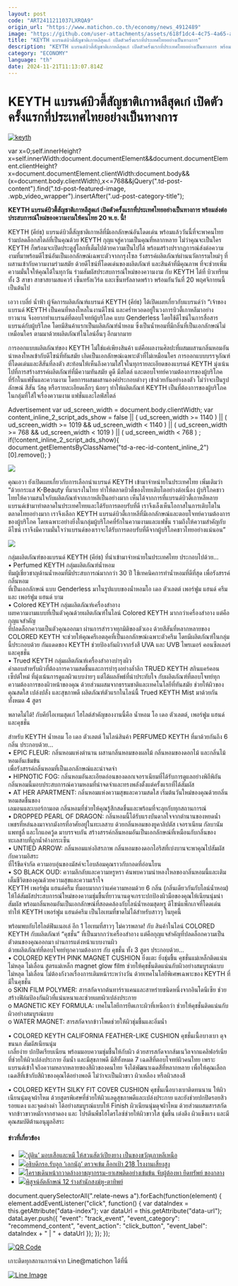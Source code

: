 ```yaml
---
layout: post
code: "ART2411211037LXRQA9"
origin_url: "https://www.matichon.co.th/economy/news_4912489"
image: "https://github.com/user-attachments/assets/618f1dc4-4c75-4a65-a47a-aa918caa0a7a"
title: "KEYTH แบรนด์บิวตี้สัญชาติเกาหลีสุดเก๋ เปิดตัวครั้งแรกที่ประเทศไทยอย่างเป็นทางการ"
description: "KEYTH แบรนด์บิวตี้สัญชาติเกาหลีสุดเก๋ เปิดตัวครั้งแรกที่ประเทศไทยอย่างเป็นทางการ พร้อมส่งต่อประสบการณ์ใหม่ของความงามให้คนไทย 20 พ.ย. นี้!"
category: "ECONOMY"
language: "th"
date: 2024-11-21T11:13:07.814Z
---
```


# KEYTH แบรนด์บิวตี้สัญชาติเกาหลีสุดเก๋ เปิดตัวครั้งแรกที่ประเทศไทยอย่างเป็นทางการ

[![](https://www.matichon.co.th/wp-content/uploads/2024/11/keyth.jpg "keyth")](https://www.matichon.co.th/wp-content/uploads/2024/11/keyth.jpg)

var x=0;self.innerHeight?x=self.innerWidth:document.documentElement&&document.documentElement.clientHeight?x=document.documentElement.clientWidth:document.body&&(x=document.body.clientWidth),x<=768&&jQuery(".td-post-content").find(".td-post-featured-image, .wpb\_video\_wrapper").insertAfter(".ud-post-category-title");

**KEYTH แบรนด์บิวตี้สัญชาติเกาหลีสุดเก๋ เปิดตัวครั้งแรกที่ประเทศไทยอย่างเป็นทางการ พร้อมส่งต่อประสบการณ์ใหม่ของความงามให้คนไทย 20 พ.ย. นี้!**

KEYTH (คีย์ธ) แบรนด์บิวตี้สัญชาติเกาหลีที่มีเอกลักษณ์อันโดดเด่น พร้อมแล้ววันนี้ที่จะพาคนไทยร่วมปลดล็อกสไตล์ที่เป็นคุณด้วย KEYTH กุญแจสู่ความเป็นคุณที่หลากหลาย ไม่ว่าคุณจะเป็นใคร KEYTH ก็พร้อมจะเปิดประตูสู่โลกที่เต็มไปด้วยความเป็นไปได้ พร้อมสร้างปรากฏการณ์ส่งต่อความงามที่มาพร้อมดีไซน์อันเป็นเอกลักษณ์เฉพาะตัวจากกรุงโซล รังสรรค์ผลิตภัณฑ์ผ่านนวัตกรรมใหม่ๆ ที่ผสานเข้ากับความงามร่วมสมัย ด้วยดีไซน์ที่โดดเด่นของผลิตภัณฑ์ และสินค้าที่มีคุณภาพ ที่จะช่วยเพิ่มความมั่นใจให้คุณได้ในทุกวัน ร่วมสัมผัสประสบการณ์ใหม่ของความงาม กับ KEYTH ได้ที่ บิวเทรียมทั้ง 3 สาขา สาขาสยามสแควร์ เซ็นทรัลเวิร์ด และเซ็นทรัลลาดพร้าว พร้อมกันวันที่ 20 พฤศจิกายนนี้เป็นต้นไป

เอวา เบลี่ย์ น้ำฟ้า ผู้จัดการผลิตภัณฑ์แบรนด์ KEYTH (คีย์ธ) ได้เปิดเผยเกี่ยวกับแบรนด์ว่า “เจ้าของแบรนด์ KEYTH เป็นคนที่หลงใหลในงานดีไซน์ และคร่ำหวอดอยู่ในวงการบิวตี้เกาหลีมาอย่างยาวนาน จึงอยากทำแบรนด์ที่ตอบโจทย์ผู้บริโภค แบบ Genderless โดยใช้ดีไซน์ในการสื่อสารแบรนด์กับผู้บริโภค โดยมีสินค้าแรกเป็นผลิตภัณฑ์น้ำหอม ซึ่งเป็นน้ำหอมที่มีกลิ่นที่เป็นเอกลักษณ์ไม่เหมือนใคร ตามมาด้วยผลิตภัณฑ์ในไลน์อื่นๆ อีกมากมาย

การออกแบบผลิตภัณฑ์ของ KEYTH ไม่ใช่แค่เพียงสินค้า แต่คือผลงานศิลปะที่ผสมผสานกลิ่นหอมอันน่าหลงใหลเข้ากับดีไซน์ที่ทันสมัย เกิดเป็นเอกลักษณ์เฉพาะตัวที่ไม่เหมือนใคร การออกแบบบรรจุภัณฑ์ที่โดดเด่นและสีสันที่ลงตัว สะท้อนให้เห็นถึงความใส่ใจในทุกรายละเอียดของแบรนด์ KEYTH มุ่งเน้นไปที่การสร้างสรรค์ผลิตภัณฑ์ที่มีความทันสมัย ดูดี มีสไตล์ และตอบโจทย์ความต้องการของผู้บริโภคที่รักในแฟชั่นและความงาม โดยการผสมผสานองค์ประกอบต่างๆ เข้าด้วยกันอย่างลงตัว ไม่ว่าจะเป็นรูปลักษณ์ สีสัน วัสดุ หรือรายละเอียดเล็กๆ น้อยๆ ทำให้ผลิตภัณฑ์ KEYTH เป็นที่ต้องการของผู้บริโภคในกลุ่มที่ใส่ใจเรื่องความงาม แฟชั่นและไลฟ์สไตล์

Advertisement var ud\_screen\_width = document.body.clientWidth; var content\_inline\_2\_script\_ads\_show = false || ( ud\_screen\_width >= 1140 ) || ( ud\_screen\_width >= 1019 && ud\_screen\_width < 1140 ) || ( ud\_screen\_width >= 768 && ud\_screen\_width < 1019 ) || ( ud\_screen\_width < 768 ) ; if(!content\_inline\_2\_script\_ads\_show){ document.getElementsByClassName("td-a-rec-id-content\_inline\_2")\[0\].remove(); }

![](https://www.matichon.co.th/wp-content/uploads/2024/11/S__72605718_0.jpg)

คุณเอวา ยังเปิดเผยเกี่ยวกับการเลือกนำแบรนด์ KEYTH เข้ามาจำหน่ายในประเทศไทย เพิ่มเติมว่า “ด้วยกระแส K-Beauty ที่มาแรงในไทย ทำให้ตลาดบิวตี้ของไทยเติบโตอย่างต่อเนื่อง ผู้บริโภคชาวไทยให้ความสนใจกับผลิตภัณฑ์จากเกาหลีเป็นอย่างมาก เห็นได้จากการที่แบรนด์บิวตี้เกาหลีหลายแบรนด์เข้ามาทำตลาดในประเทศไทยและได้รับการตอบรับที่ดี เราจึงเล็งเห็นโอกาสในการเติบโตในตลาดไทยอย่างมาก เราจึงเลือก KEYTH แบรนด์บิวตี้เกาหลีที่มีเอกลักษณ์และตอบโจทย์ความต้องการของผู้บริโภค โดยเฉพาะอย่างยิ่งในกลุ่มผู้บริโภคที่รักในความงามและแฟชั่น รวมถึงให้ความสำคัญกับดีไซน์ เราจึงมีความมั่นใจว่าแบรนด์ของเราจะได้รับการตอบรับที่ดีจากผู้บริโภคชาวไทยอย่างแน่นอน”

![](https://www.matichon.co.th/wp-content/uploads/2024/11/S__72605720_0.jpg)

กลุ่มผลิตภัณฑ์ของแบรนด์ KEYTH (คีย์ธ) ที่นำเข้ามาจำหน่ายในประเทศไทย ประกอบไปด้วย…  
• Perfumed KEYTH กลุ่มผลิตภัณฑ์น้ำหอม  
ทีมผู้เชี่ยวชาญด้านน้ำหอมที่มีประสบการณ์มากกว่า 30 ปี ใช้เทคนิคการทำน้ำหอมที่ดีที่สุด เพื่อรังสรรค์กลิ่นหอม  
ที่เป็นเอกลักษณ์ แบบ Genderless มาในรูปแบบของน้ำหอมโอ เดอ ตัวเลตต์ เพอร์ฟูม แฮนด์ ครีม และ เพอร์ฟูม แฮนด์ บาม  
• Colored KEYTH กลุ่มผลิตภัณฑ์เครื่องสำอาง  
เผยความงามแบบที่เป็นตัวคุณด้วยผลิตภัณฑ์ในไลน์ Colored KEYTH มากกว่าเครื่องสำอาง แต่คือกุญแจสำคัญ  
ที่ปลดล็อกความเป็นตัวคุณออกมา ผ่านการสำรวจทุกมิติของตัวเอง ด้วยสีสันที่หลากหลายของ COLORED KEYTH จะช่วยให้คุณครีเอตลุคที่เป็นเอกลักษณ์เฉพาะตัวครีม โดยมีผลิตภัณฑ์ในกลุ่มนี้ประกอบด้วย กันแดดของ KEYTH ช่วยป้องกันผิวจากรังสี UVA และ UVB ไพรเมอร์ คอนซีลเลอร์ และคุชชั่น  
• Trued KEYTH กลุ่มผลิตภัณฑ์เครื่องสำอางบำรุงผิว  
คำตอบสำหรับผิวที่ต้องการความสดชื่นและการบำรุงอย่างล้ำลึก TRUED KEYTH สกินแคร์คอนเซ็ปต์ใหม่ ที่มุ่งเน้นการดูแลผิวแบบง่ายๆ แต่ได้ผลลัพธ์ที่น่าประทับใจ กับผลิตภัณฑ์ที่ตอบโจทย์ทุกความต้องการของผิวหน้าของคุณ ด้วยส่วนผสมจากธรรมชาติและเทคโนโลยีที่ทันสมัย ช่วยให้ผิวของคุณสดใส เปล่งปลั่ง และสุขภาพดี ผลิตภัณฑ์ตัวแรกในไลน์นี้ Trued KEYTH Mist มาด้วยกันทั้งหมด 4 สูตร

พลาดไม่ได้! กับคีย์ไอเทมสุดเก๋ ไฮไลต์สำคัญของงานนี้คือ น้ำหอม โอ เดอ ตัวเลตต์, เพอร์ฟูม แฮนด์ และคุชชั่น

สำหรับ KEYTH น้ำหอม โอ เดอ ตัวเลตต์ ในไลน์สินค้า PERFUMED KEYTH ที่มาด้วยกันถึง 6 กลิ่น ประกอบด้วย…  
• EPIC FLEUR: กลิ่นหอมแห่งตำนาน ผสานกลิ่นหอมของผลไม้ กลิ่นหอมของดอกไม้ และกลิ่นไม้หอมอันเข้มข้น  
เพื่อรังสรรค์กลิ่นหอมที่เป็นเอกลักษณ์และน่าจดจำ  
• HIPNOTIC FOG: กลิ่นหอมอันละเอียดอ่อนของดอกเจอราเนียมที่ได้รับการดูแลอย่างพิถีพิถัน กลิ่นหอมนี้มอบประสบการณ์ความหอมที่น่าจดจำและทรงพลังตั้งแต่ครั้งแรกที่ได้สัมผัส  
• AT HER APARTMENT: กลิ่นหอมแห่งความสุขและความสดใส เริ่มต้นวันใหม่ของคุณด้วยกลิ่นหอมสดชื่นของ  
เลมอนและเบอร์กามอต กลิ่นหอมที่ช่วยให้คุณรู้สึกสดชื่นและพร้อมที่จะลุยกับทุกสถานการณ์  
• DROPPED PEARL OF DRAGON: กลิ่นหอมนี้ได้รับแรงบันดาลใจจากตำนานของหยดน้ำเพชรที่หล่นลงมาจากมังกรที่อาศัยอยู่ในทะเลสาบ ด้วยกลิ่นหอมของยูคาลิปตัส เจอราเนียม กัลบานัม แพทชูลี่ และไกแอควู้ด มาบรรจบกัน สร้างสรรค์กลิ่นหอมอันเป็นเอกลักษณ์ที่เหมือนกับกลิ่นของทะเลสาบที่ถูกน้ำค้างกระเซ็น  
• UNTIED ARROW: กลิ่นหอมแห่งอิสรภาพ กลิ่นหอมของดอกไอริสที่เบ่งบานจะพาคุณไปสัมผัสกับความอิสระ  
ที่ไร้ขีดจำกัด ความอบอุ่นของมัสค์จะโอบล้อมคุณราวกับกอดที่อ่อนโยน  
• SO BLACK OUD: ความลึกลับและความหรูหรา ค้นพบความน่าหลงใหลของกลิ่นหอมนี้และเติมเต็มชีวิตของคุณด้วยความสุขและความเร้าใจ  
KEYTH เพอร์ฟูม แฮนด์ครีม ที่มอบมากกว่าแค่ความหอมด้วย 6 กลิ่น (กลิ่นเดียวกันกับไลน์น้ำหอม) ให้ได้สัมผัสประสบการณ์ใหม่ของความชุ่มชื้นที่ยาวนานดุจเกราะปกป้องผิวมือของคุณให้เนียนนุ่มน่าสัมผัส พร้อมกลิ่นหอมอันเป็นเอกลักษณ์ที่สอดคล้องกับไลน์น้ำหอมสุดหรู ดีไซน์แพ็กเกจที่โดดเด่น ทำให้ KEYTH เพอร์ฟูม แฮนด์ครีม เป็นไอเทมที่ขาดไม่ได้สำหรับสาวๆ ในยุคนี้

พร้อมพบกับไฮไลต์ฟินเนอเล่ อีก 1 ไอเทมที่สาวๆ ไม่ควรพลาด! กับ สินค้าในไลน์ COLORED KEYTH กับผลิตภัณฑ์ “คุชชั่น” ที่เป็นมากกว่าเครื่องสำอาง แต่คือกุญแจสำคัญที่ปลดล็อกความเป็นตัวตนของคุณออกมา ผ่านการแต่งหน้าแบบงานผิว  
ด้วยผลิตภัณฑ์ที่ตอบโจทย์ทุกความต้องการ กับ คุชชั่น ทั้ง 3 สูตร ประกอบด้วย…  
• COLORED KEYTH PINK MAGNET CUSHION ยิ่งแตะ ยิ่งชุ่มชื้น คุชชั่นแม่เหล็กติดแน่น ไม่หลุด ไม่เลื่อน สูตรแม่เหล็ก magnet glow film ช่วยให้คุชชั่นติดแน่นกับผิวอย่างสมบูรณ์แบบ ไม่หลุด ไม่เลื่อน ไม่ต้องกังวลเรื่องการเติมหน้าระหว่างวัน ด้วยเทคโนโลยีพิเศษเฉพาะของ KEYTH ที่มีในคุชชั่น  
o SKIN FILM POLYMER: สารสกัดจากต้นทาร์ราแคนและสาหร่ายชนิดหนึ่งจากอินโดนีเซีย ช่วยสร้างฟิล์มป้องกันผิวที่แน่นหนาและช่วยเผยผิวเปล่งประกาย  
o MAGNETIC KEY FORMULA: เทคโนโลยีการยึดเกาะผิวที่เหนือกว่า ช่วยให้คุชชั่นติดแน่นกับผิวอย่างสมบูรณ์แบบ  
o WATER MAGNET: สารสกัดจากข้าวโพดช่วยให้ผิวชุ่มชื้นและอิ่มน้ำ

• COLORED KEYTH CALIFORNIA FEATHER-LIKE CUSHION คุชชั่นเนื้อบางเบา ดุจขนนก สัมผัสเนียนนุ่ม  
เกลี่ยง่าย ปกปิดเรียบเนียน พร้อมมอบความชุ่มชื้นให้กับผิว ด้วยสารสกัดจากส้มเนวิลจากแคลิฟอร์เนีย ที่ช่วยให้ผิวเปล่งประกาย อิ่มน้ำ และมีสุขภาพดี มีสีทั้งหมด 7 เฉดสีที่ตอบโจทย์ผิวคนไทย เพราะแบรนด์เข้าใจถึงความหลากหลายของสีผิวของคนไทย จึงได้พัฒนาเฉดสีที่หลากหลาย เพื่อให้คุณเลือกเฉดสีที่เข้ากับสีผิวของคุณได้อย่างพอดี ไม่ว่าจะเป็นผิวขาว ผิวเหลือง หรือผิวสองสี

• COLORED KEYTH SILKY FIT COVER CUSHION คุชชั่นเนื้อบางเบาติดทนนาน ให้ผิวเนียนนุ่มดุจผ้าไหม ด้วยสูตรพิเศษที่ช่วยให้ผิวแลดูสุขภาพดีและเปล่งประกาย และยังช่วยปกปิดรอยสิว รอยแดง และจุดด่างดำ ได้อย่างสมบูรณ์แบบให้ Finish ผิวเนียนนุ่มดุจผ้าไหม ด้วยส่วนผสมสารสกัดจากข้าวขาวหมักจากฮาดอง และ โปรตีนพืชไฮโดรไลซ์ช่วยให้ผิวขาวใส ชุ่มชื้น เต่งตึง ผิวแข็งแรง และมีคุณสมบัติต้านอนุมูลอิสระ

#### ข่าวที่เกี่ยวข้อง

*   [![](https://www.matichon.co.th/wp-content/uploads/2024/11/728888888888.jpg)‘ปูติน’ มอบเสือและหมี ให้สวนสัตว์เปียงยาง เป็นของขวัญเกาหลีเหนือ](https://www.matichon.co.th/foreign/news_4912574)
*   [![](https://www.matichon.co.th/wp-content/uploads/2024/11/พรยศ-กลั่นกรอง2-ปก.jpg)อธิบดีกรอ.รับลูก ‘เอกนัฏ’ ตรวจเข้ม ล็อกเป้า 218 โรงงานเสี่ยงสูง](https://www.matichon.co.th/economy/news_4912549)
*   [![](https://www.matichon.co.th/wp-content/uploads/2024/11/1536235.jpg)โคราชเดินหน้ากวาดล้างอาชญากรรม-ยาเสพติดอย่างเข้มข้น จับผู้ต้องหา ยึดทรัพย์ ของกลาง](https://www.matichon.co.th/region/news_4912563)
*   [![](https://www.matichon.co.th/wp-content/uploads/2024/11/maxresdefault-94.jpg)พิสูจน์อัตลักษณ์ 12 ร่างสำนักสงฆ์หู-ตาทิพย์](https://www.matichon.co.th/clips/news_4912550)

document.querySelectorAll(".relate-news a").forEach(function(element) { element.addEventListener("click", function() { var dataIndex = this.getAttribute("data-index"); var dataUrl = this.getAttribute("data-url"); dataLayer.push({ "event": "track\_event", "event\_category": "recommend\_content", "event\_action": "click\_button", "event\_label": dataIndex + " | " + dataUrl }); }); });

[![QR Code](https://www.matichon.co.th/wp-content/uploads/2023/07/wob1371z.jpg)](https://lin.ee/ht0nDxX)

เกาะติดทุกสถานการณ์จาก Line@matichon ได้ที่นี่

[![Line Image](https://www.matichon.co.th/wp-content/uploads/2023/07/th.png)](https://lin.ee/ht0nDxX)